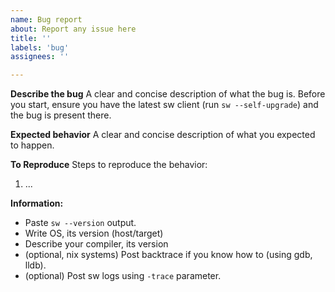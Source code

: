 ```yaml
---
name: Bug report
about: Report any issue here
title: ''
labels: 'bug'
assignees: ''

---
```


**Describe the bug**
A clear and concise description of what the bug is.
Before you start, ensure you have the latest sw client (run `sw --self-upgrade`) and the bug is present there.

**Expected behavior**
A clear and concise description of what you expected to happen.

**To Reproduce**
Steps to reproduce the behavior:
1. ...

**Information:**
 - Paste `sw --version` output.
 - Write OS, its version (host/target)
 - Describe your compiler, its version
 - (optional, nix systems) Post backtrace if you know how to (using gdb, lldb).
 - (optional) Post sw logs using `-trace` parameter.
